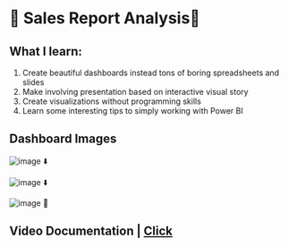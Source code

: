 # :large_orange_diamond: Sales Report Analysis:large_orange_diamond:

## What I learn:
1.  Create beautiful dashboards instead tons of boring spreadsheets and slides
2.  Make involving presentation based on interactive visual story
3.  Create visualizations without programming skills
4.  Learn some interesting tips to simply working with Power BI


## Dashboard Images
![image](https://user-images.githubusercontent.com/44643948/159284401-b21e53f9-7fc2-49c2-a845-f4ada12ca6ec.png)
:arrow_down:
                                                  
 ![image](https://user-images.githubusercontent.com/44643948/159284918-5fc6cad5-7d79-4223-a1c7-84bf198095fe.png)
 :arrow_down:
                                                 
![image](https://user-images.githubusercontent.com/44643948/159285593-63cdd202-3725-4cb1-8f59-02a69bb4338f.png)
:twisted_rightwards_arrows:



## Video Documentation | [Click](https://youtu.be/8kCCbeH2snw)
